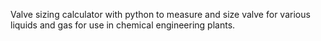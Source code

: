 Valve sizing calculator with python to measure and size valve for various liquids and gas for use in chemical engineering plants. 
